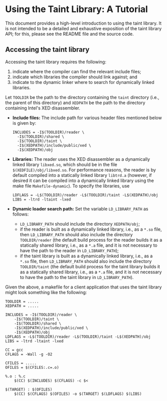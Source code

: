 # Using the Taint Library: A Tutorial

This document provides a high-level introduction to using the taint library.  It is not intended to be a detailed and exhaustive exposition of the taint library API; for this, please see the README file and the source code.

## Accessing the taint library
Accessing the taint library requires the following:

1) indicate where the compiler can find the relevant include files;
2) indicate which libraries the compiler should link against; and
3) indicate to the dynamic linker where to search for dynamically linked libraries.

Let `TOOLDIR` be the path to the directory containing the `taint` directory (i.e., the parent of this directory) and `XEDPATH` be the path to the directory containing Intel's XED disassembler.

- **Include files:** The include path for various header files mentioned below is given by:

  ```
  INCLUDES = -I$(TOOLDIR)/reader \
	-I$(TOOLDIR)/shared \
	-I$(TOOLDIR)/taint \
	-I$(XEDPATH)/include/public/xed \
	-I$(XEDPATH)/obj
	```

- **Libraries:** The reader uses the XED disassembler as a dynamically linked library `libxed.so`, which should be in the file `$(XEDFILE)/obj/libxed.so`.  For performance reasons, the reader is by default compiled into a statically linked library `libtrd.a` (however, if desired it can be compiled into a dynamically linked library using the make file `Makefile-dynamic`).  To specify the libraries, use

  ```
  LDFLAGS = -L$(TOOLDIR)/reader -L$(TOOLDIR)/taint -L$(XEDPATH)/obj
  LIBS = -ltrd -ltaint -lxed
  ```

- **Dynamic loader search path:** Set the variable `LD_LIBRARY_PATH` as follows:
    - `LD_LIBRARY_PATH` should include the directory `XEDPATH/obj`;
    - if the reader is built as a dynamically linked library, i.e., as a `*.so` file, then `LD_LIBRARY_PATH` should also include the directory `TOOLDIR/reader` (the default build process for the reader builds it as a statically shared library, i.e., as a `*.a` file, and it is not necessary to have the path to the reader in `LD_LIBRARY_PATH`);
    - if the taint library is built as a dynamically linked library, i.e., as a `*.so` file, then `LD_LIBRARY_PATH` should also include the directory `TOOLDIR/taint` (the default build process for the taint library builds it as a statically shared library, i.e., as a `*.a` file, and it is not necessary to have the path to the taint library in `LD_LIBRARY_PATH`).

Given the above, a makefile for a client application that uses the taint library might look something like the following:

```
TOOLDIR = .....
XEDPATH = .....

INCLUDES = -I$(TOOLDIR)/reader \
	-I$(TOOLDIR)/taint \
	-I$(TOOLDIR)/shared \
	-I$(XEDPATH)/include/public/xed \
	-I$(XEDPATH)/obj 
LDFLAGS = -L$(TOOLDIR)/reader -L$(TOOLDIR)/taint -L$(XEDPATH)/obj
LIBS = -ltrd -ltaint -lxed 

CC = gcc
CFLAGS = -Wall -g -O2

CFILES = .....
OFILES = $(CFILES:.c=.o)

%.o : %.c
	$(CC) $(INCLUDES) $(CFLAGS) -c $<

$(TARGET) : $(OFILES)
	$(CC) $(CFLAGS) $(OFILES) -o $(TARGET) $(LDFLAGS) $(LIBS)

```


